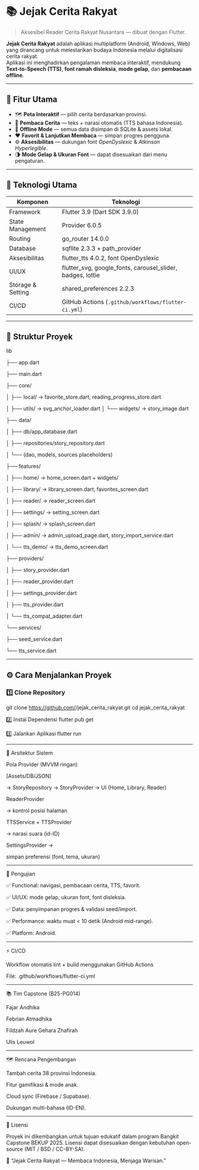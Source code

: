 # 📚 Jejak Cerita Rakyat
> Aksesibel Reader Cerita Rakyat Nusantara — dibuat dengan Flutter.

**Jejak Cerita Rakyat** adalah aplikasi multiplatform (Android, Windows, Web) yang dirancang untuk melestarikan budaya Indonesia melalui digitalisasi cerita rakyat.  
Aplikasi ini menghadirkan pengalaman membaca interaktif, mendukung **Text-to-Speech (TTS)**, **font ramah disleksia**, **mode gelap**, dan **pembacaan offline**.

---

## 🚀 Fitur Utama
- 🗺️ **Peta Interaktif** — pilih cerita berdasarkan provinsi.
- 📖 **Pembaca Cerita** — teks + narasi otomatis (TTS bahasa Indonesia).
- 💾 **Offline Mode** — semua data disimpan di SQLite & assets lokal.
- ❤️ **Favorit & Lanjutkan Membaca** — simpan progres pengguna.
- ⚙️ **Aksesibilitas** — dukungan font *OpenDyslexic* & *Atkinson Hyperlegible*.
- 🌗 **Mode Gelap & Ukuran Font** — dapat disesuaikan dari menu pengaturan.

---

## 🧩 Teknologi Utama
| Komponen | Teknologi |
|-----------|------------|
| Framework | Flutter 3.9 (Dart SDK 3.9.0) |
| State Management | Provider 6.0.5 |
| Routing | go_router 14.0.0 |
| Database | sqflite 2.3.3 + path_provider |
| Aksesibilitas | flutter_tts 4.0.2, font OpenDyslexic |
| UI/UX | flutter_svg, google_fonts, carousel_slider, badges, lottie |
| Storage & Setting | shared_preferences 2.2.3 |
| CI/CD | GitHub Actions (`.github/workflows/flutter-ci.yml`) |

---

## 🧱 Struktur Proyek

lib

├── app.dart

├── main.dart

├── core/

│ ├── local/ → favorite_store.dart, reading_progress_store.dart

│ ├── utils/ → svg_anchor_loader.dart
│ └── widgets/ → story_image.dart

├── data/

│ ├── db/app_database.dart

│ ├── repositories/story_repository.dart

│ └── (dao, models, sources placeholders)

├── features/

│ ├── home/ → home_screen.dart + widgets/

│ ├── library/ → library_screen.dart, favorites_screen.dart

│ ├── reader/ → reader_screen.dart

│ ├── settings/ → setting_screen.dart

│ ├── splash/ → splash_screen.dart

│ ├── admin/ → admin_upload_page.dart, story_import_service.dart

│ └── tts_demo/ → tts_demo_screen.dart

├── providers/

│ ├── story_provider.dart

│ ├── reader_provider.dart

│ ├── settings_provider.dart

│ ├── tts_provider.dart

│ └── tts_compat_adapter.dart

└── services/

├── seed_service.dart

└── tts_service.dart


---

## ⚙️ Cara Menjalankan Proyek

### 1️⃣ Clone Repository

git clone https://github.com/<username>/jejak_cerita_rakyat.git
cd jejak_cerita_rakyat

2️⃣ Instal Dependensi
flutter pub get

3️⃣ Jalankan Aplikasi
flutter run

---

🧠 Arsitektur Sistem

Pola Provider (MVVM ringan)

[Assets/DB/JSON] 

→ StoryRepository → StoryProvider → UI (Home, Library, Reader)

ReaderProvider 

→ kontrol posisi halaman

TTSService + TTSProvider 

→ narasi suara (id-ID)

SettingsProvider → 

simpan preferensi (font, tema, ukuran)

---

🧪 Pengujian

✅ Functional: navigasi, pembacaan cerita, TTS, favorit.

✅ UI/UX: mode gelap, ukuran font, font disleksia.

✅ Data: penyimpanan progres & validasi seed/import.

✅ Performance: waktu muat < 10 detik (Android mid-range).

✅ Platform: Android.

---

⚡ CI/CD

Workflow otomatis lint + build menggunakan GitHub Actions

File: .github/workflows/flutter-ci.yml

---

📚 Tim Capstone (B25-PG014)

Fajar Andhika

Febrian Atmadhika

Fildzah Aure Gehara Zhafirah

Ulis Leuwol

---

🗺️ Rencana Pengembangan

Tambah cerita 38 provinsi Indonesia.

Fitur gamifikasi & mode anak.

Cloud sync (Firebase / Supabase).

Dukungan multi-bahasa (ID-EN).

---

📝 Lisensi

Proyek ini dikembangkan untuk tujuan edukatif dalam program Bangkit Capstone BEKUP 2025.
Lisensi dapat disesuaikan dengan kebutuhan open-source (MIT / BSD / CC-BY-SA).

🌸 “Jejak Cerita Rakyat — Membaca Indonesia, Menjaga Warisan.”
